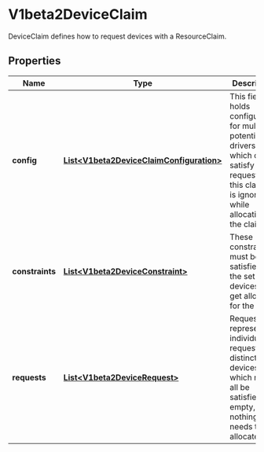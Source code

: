 

# V1beta2DeviceClaim

DeviceClaim defines how to request devices with a ResourceClaim.

## Properties

| Name | Type | Description | Notes |
|------------ | ------------- | ------------- | -------------|
|**config** | [**List&lt;V1beta2DeviceClaimConfiguration&gt;**](V1beta2DeviceClaimConfiguration.md) | This field holds configuration for multiple potential drivers which could satisfy requests in this claim. It is ignored while allocating the claim. |  [optional] |
|**constraints** | [**List&lt;V1beta2DeviceConstraint&gt;**](V1beta2DeviceConstraint.md) | These constraints must be satisfied by the set of devices that get allocated for the claim. |  [optional] |
|**requests** | [**List&lt;V1beta2DeviceRequest&gt;**](V1beta2DeviceRequest.md) | Requests represent individual requests for distinct devices which must all be satisfied. If empty, nothing needs to be allocated. |  [optional] |



